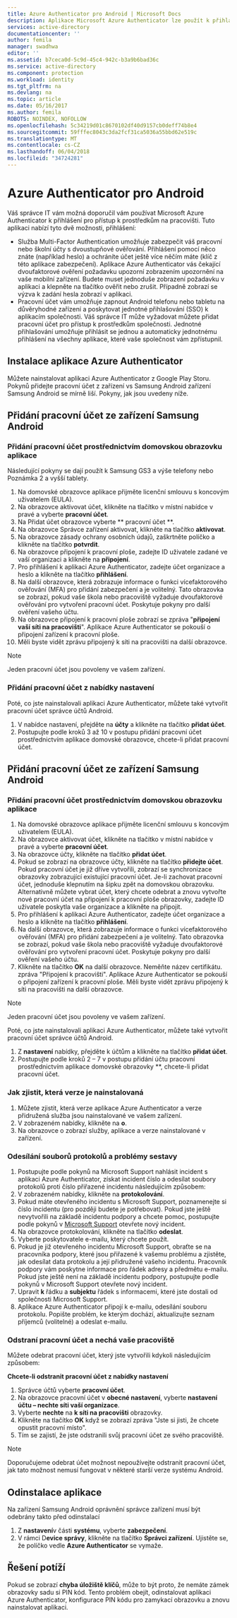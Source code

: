 ```yaml
---
title: Azure Authenticator pro Android | Microsoft Docs
description: Aplikace Microsoft Azure Authenticator lze použít k přihlášení pro přístup k pracovním prostředkům. Aplikace Azure Authenticator vás čekající dvoufaktorové ověření požadavku upozorní zobrazením upozornění na vaše mobilní zařízení.
services: active-directory
documentationcenter: ''
author: femila
manager: swadhwa
editor: ''
ms.assetid: b7ceca0d-5c9d-45c4-942c-b3a9b6bad36c
ms.service: active-directory
ms.component: protection
ms.workload: identity
ms.tgt_pltfrm: na
ms.devlang: na
ms.topic: article
ms.date: 05/16/2017
ms.author: femila
ROBOTS: NOINDEX, NOFOLLOW
ms.openlocfilehash: 5c34219d01c8670102df40d9157cb0deff74b8e4
ms.sourcegitcommit: 59fffec8043c3da2fcf31ca5036a55bbd62e519c
ms.translationtype: MT
ms.contentlocale: cs-CZ
ms.lasthandoff: 06/04/2018
ms.locfileid: "34724281"
---
```

# <a name="azure-authenticator-for-android"></a>Azure Authenticator pro Android
Váš správce IT vám možná doporučil vám používat Microsoft Azure Authenticator k přihlášení pro přístup k prostředkům na pracovišti. Tuto aplikaci nabízí tyto dvě možnosti, přihlášení:

* Služba Multi-Factor Authentication umožňuje zabezpečit váš pracovní nebo školní účty s dvoustupňové ověřování. Přihlášení pomocí něco znáte (například heslo) a ochráníte účet ještě více něčím máte (klíč z této aplikace zabezpečení). Aplikace Azure Authenticator vás čekající dvoufaktorové ověření požadavku upozorní zobrazením upozornění na vaše mobilní zařízení. Budete muset jednoduše zobrazení požadavku v aplikaci a klepněte na tlačítko ověřit nebo zrušit. Případně zobrazí se výzva k zadání hesla zobrazí v aplikaci.
* Pracovní účet vám umožňuje zapnout Android telefonu nebo tabletu na důvěryhodné zařízení a poskytovat jednotné přihlašování (SSO) k aplikacím společnosti. Váš správce IT může vyžadovat můžete přidat pracovní účet pro přístup k prostředkům společnosti. Jednotné přihlašování umožňuje přihlásit se jednou a automaticky jednotnému přihlášení na všechny aplikace, které vaše společnost vám zpřístupnil.

## <a name="installing-the-azure-authenticator-app"></a>Instalace aplikace Azure Authenticator
Můžete nainstalovat aplikaci Azure Authenticator z Google Play Storu.
Pokynů přidejte pracovní účet z zařízení vs Samsung Android zařízení Samsung Android se mírně liší. Pokyny, jak jsou uvedeny níže.

## <a name="adding-the-work-account-from-samsung-android-device"></a>Přidání pracovní účet ze zařízení Samsung Android
### <a name="adding-the-work-account-through-the-app-home-screen"></a>Přidání pracovní účet prostřednictvím domovskou obrazovku aplikace
Následující pokyny se dají použít k Samsung GS3 a výše telefony nebo Poznámka 2 a vyšší tablety.

1. Na domovské obrazovce aplikace přijměte licenční smlouvu s koncovým uživatelem (EULA).
2. Na obrazovce aktivovat účet, klikněte na tlačítko v místní nabídce v pravé a vyberte **pracovní účet**.
3. Na Přidat účet obrazovce vyberte ** pracovní účet **.
4. Na obrazovce Správce zařízení aktivovat, klikněte na tlačítko **aktivovat**.
5. Na obrazovce zásady ochrany osobních údajů, zaškrtněte políčko a klikněte na tlačítko **potvrdit**.
6. Na obrazovce připojení k pracovní ploše, zadejte ID uživatele zadané ve vaší organizaci a klikněte na **připojení**.
7. Pro přihlášení k aplikaci Azure Authenticator, zadejte účet organizace a heslo a klikněte na tlačítko **přihlášení**.
8. Na další obrazovce, která zobrazuje informace o funkci vícefaktorového ověřování (MFA) pro přidání zabezpečení a je volitelný. Tato obrazovka se zobrazí, pokud vaše škola nebo pracoviště vyžaduje dvoufaktorové ověřování pro vytvoření pracovní účet. Poskytuje pokyny pro další ověření vašeho účtu.
9. Na obrazovce připojení k pracovní ploše zobrazí se zpráva "**připojení vaší síti na pracovišti**". Aplikace Azure Authenticator se pokouší o připojení zařízení k pracovní ploše.
10. Měli byste vidět zprávu připojený k síti na pracovišti na další obrazovce.

> [!NOTE]
> Jeden pracovní účet jsou povoleny ve vašem zařízení.
> 
> 

### <a name="adding-the-work-account-from-the-settings-menu"></a>Přidání pracovní účet z nabídky nastavení
Poté, co jste nainstalovali aplikaci Azure Authenticator, můžete také vytvořit pracovní účet správce účtů Android.

1. V nabídce nastavení, přejděte na **účty** a klikněte na tlačítko **přidat účet**.
2. Postupujte podle kroků 3 až 10 v postupu přidání pracovní účet prostřednictvím aplikace domovské obrazovce, chcete-li přidat pracovní účet.

## <a name="adding-the-work-account-from-a-non-samsung-android-device"></a>Přidání pracovní účet ze zařízení Samsung Android
### <a name="adding-the-work-account-through-the-app-home-screen"></a>Přidání pracovní účet prostřednictvím domovskou obrazovku aplikace
1. Na domovské obrazovce aplikace přijměte licenční smlouvu s koncovým uživatelem (EULA).
2. Na obrazovce aktivovat účet, klikněte na tlačítko v místní nabídce v pravé a vyberte **pracovní účet**.
3. Na obrazovce účty, klikněte na tlačítko **přidat účet**.
4. Pokud se zobrazí na obrazovce účty, klikněte na tlačítko **přidejte účet**. Pokud pracovní účet je již dříve vytvořili, zobrazí se synchronizace obrazovky zobrazující existující pracovní účet. Je-li zachovat pracovní účet, jednoduše klepnutím na šipku zpět na domovskou obrazovku. Alternativně můžete vybrat účet, který chcete odebrat a znovu vytvořte nové pracovní účet na připojení k pracovní ploše obrazovky, zadejte ID uživatele poskytla vaše organizace a klikněte na připojit.
5. Pro přihlášení k aplikaci Azure Authenticator, zadejte účet organizace a heslo a klikněte na tlačítko **přihlášení**.
6. Na další obrazovce, která zobrazuje informace o funkci vícefaktorového ověřování (MFA) pro přidání zabezpečení a je volitelný. Tato obrazovka se zobrazí, pokud vaše škola nebo pracoviště vyžaduje dvoufaktorové ověřování pro vytvoření pracovní účet. Poskytuje pokyny pro další ověření vašeho účtu.
7. Klikněte na tlačítko **OK** na další obrazovce. Neměňte název certifikátu.
   zpráva "Připojení k pracovišti". Aplikace Azure Authenticator se pokouší o připojení zařízení k pracovní ploše.
   Měli byste vidět zprávu připojený k síti na pracovišti na další obrazovce.

> [!NOTE]
> Jeden pracovní účet jsou povoleny ve vašem zařízení.
> 
> 

Poté, co jste nainstalovali aplikaci Azure Authenticator, můžete také vytvořit pracovní účet správce účtů Android.

1. Z **nastavení** nabídky, přejděte k účtům a klikněte na tlačítko **přidat účet**.
2. Postupujte podle kroků 2 – 7 v postupu přidání účtu pracovní prostřednictvím aplikace domovské obrazovky **, chcete-li přidat pracovní účet.

### <a name="how-to-find-out-which-version-is-installed"></a>Jak zjistit, která verze je nainstalovaná
1. Můžete zjistit, která verze aplikace Azure Authenticator a verze přidružená služba jsou nainstalované ve vašem zařízení.
2. V zobrazeném nabídky, klikněte na **o**.
3. Na obrazovce o zobrazí služby, aplikace a verze nainstalované v zařízení.

### <a name="sending-log-files-to-report-issues"></a>Odesílání souborů protokolů a problémy sestavy
1. Postupujte podle pokynů na Microsoft Support nahlásit incident s aplikaci Azure Authenticator, získat incident číslo a odesílat soubory protokolů proti číslo přiřazené incidentu následujícím způsobem:
2. V zobrazeném nabídky, klikněte na **protokolování**.
3. Pokud máte otevřeného incidentu s Microsoft Support, poznamenejte si číslo incidentu (pro později budete je potřebovat). Pokud jste ještě nevytvořili na základě incidentu podpory a chcete pomoc, postupujte podle pokynů v [Microsoft Support](https://support.microsoft.com/en-us/contactus) otevřete nový incident.
4. Na obrazovce protokolování, klikněte na tlačítko **odeslat**.
5. Vyberte poskytovatele e-mailu, který chcete použít.
6. Pokud je již otevřeného incidentu Microsoft Support, obraťte se na pracovníka podpory, které jsou přiřazené k vašemu problému a zjistěte, jak odesílat data protokolu a její přidružené vašeho incidentu. Pracovník podpory vám poskytne informace pro řádek adresy a předmětu e-mailu. Pokud jste ještě není na základě incidentu podpory, postupujte podle pokynů v Microsoft Support otevřete nový incident.
7. Upravit **k** řádku a **subjektu** řádek s informacemi, které jste dostali od společnosti Microsoft Support.
8. Aplikace Azure Authenticator připojí k e-mailu, odesílání souboru protokolu. Popište problém, ke kterým dochází, aktualizujte seznam příjemců (volitelné) a odeslat e-mailu.

### <a name="deleting-the-work-account-and-leaving-your-workplace"></a>Odstraní pracovní účet a nechá vaše pracoviště
Můžete odebrat pracovní účet, který jste vytvořili kdykoli následujícím způsobem:

**Chcete-li odstranit pracovní účet z nabídky nastavení**

1. Správce účtů vyberte **pracovní účet**.
2. Na obrazovce pracovní účet v **obecné nastavení**, vyberte **nastavení účtu – nechte síti vaší organizace**.
3. Vyberte **nechte** na **k síti na pracovišti** obrazovky.
4. Klikněte na tlačítko **OK** když se zobrazí zpráva "Jste si jisti, že chcete opustit pracovní místo".
5. Tím se zajistí, že jste odstranili svůj pracovní účet ze svého pracoviště.

> [!NOTE]
> Doporučujeme odebrat účet možnost nepoužívejte odstranit pracovní účet, jak tato možnost nemusí fungovat v některé starší verze systému Android.
> 
> 

## <a name="uninstalling-the-app"></a>Odinstalace aplikace
Na zařízení Samsung Android oprávnění správce zařízení musí být odebrány takto před odinstalací 

1. Z **nastavení**v části **systému**, vyberte **zabezpečení**.
2. V rámci D**evice správy**, klikněte na tlačítko **Správci zařízení**. Ujistěte se, že políčko vedle **Azure Authenticator** se vymaže.

## <a name="troubleshooting"></a>Řešení potíží
Pokud se zobrazí **chyba úložiště klíčů**, může to být proto, že nemáte zámek obrazovky sadu si PIN kód. Tento problém obejít, odinstalovat aplikaci Azure Authenticator, konfigurace PIN kódu pro zamykací obrazovku a znovu nainstalovat aplikaci.

